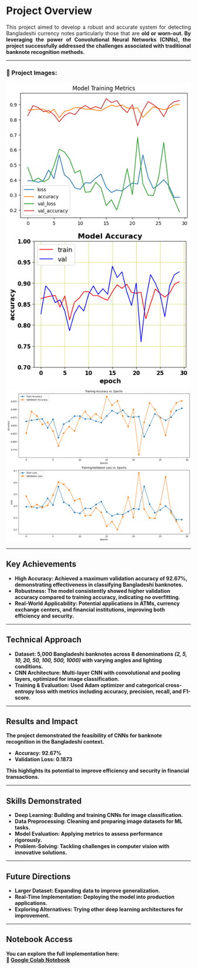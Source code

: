 # Project Overview  
<p align="justify">This project aimed to develop a <b></b>robust and accurate system<b></b> for detecting <b></b>Bangladeshi currency notes<b> </b> particularly those that are <b>old or worn-out<b>. By leveraging the power of <b>Convolutional Neural Networks (CNNs)<b>, the project successfully addressed the challenges associated with traditional banknote recognition methods.</p>  

---

### 🔹 Project Images:

**![Project Image](images/1.png)**
**![Project Image](images/2.png)**
**![Project Image](images/3.png)**

---

## Key Achievements  
- **High Accuracy**: Achieved a maximum validation accuracy of **92.67%**, demonstrating effectiveness in classifying Bangladeshi banknotes.  
- **Robustness**: The model consistently showed **higher validation accuracy** compared to training accuracy, indicating no overfitting.  
- **Real-World Applicability**: Potential applications in **ATMs, currency exchange centers, and financial institutions**, improving both efficiency and security.  

---

## Technical Approach  
- **Dataset**: 5,000 Bangladeshi banknotes across 8 denominations *(2, 5, 10, 20, 50, 100, 500, 1000)* with varying angles and lighting conditions.  
- **CNN Architecture**: Multi-layer CNN with convolutional and pooling layers, optimized for **image classification**.  
- **Training & Evaluation**: Used **Adam optimizer** and **categorical cross-entropy loss** with metrics including accuracy, precision, recall, and F1-score.  

---

## Results and Impact  
The project demonstrated the **feasibility of CNNs for banknote recognition** in the Bangladeshi context.  
- **Accuracy**: 92.67%  
- **Validation Loss**: 0.1873  

This highlights its potential to **improve efficiency and security** in financial transactions.  

---

## Skills Demonstrated  
- **Deep Learning**: Building and training CNNs for image classification.  
- **Data Preprocessing**: Cleaning and preparing image datasets for ML tasks.  
- **Model Evaluation**: Applying metrics to assess performance rigorously.  
- **Problem-Solving**: Tackling challenges in computer vision with innovative solutions.  

---

## Future Directions  
- **Larger Dataset**: Expanding data to improve generalization.  
- **Real-Time Implementation**: Deploying the model into production applications.  
- **Exploring Alternatives**: Trying other deep learning architectures for improvement.  

---

## Notebook Access  
You can explore the full implementation here:  
🔗 [Google Colab Notebook](https://colab.research.google.com/drive/1nqbh2Da5HsLAqikExeB5nWm_jV1myqvX?usp=sharing)  

